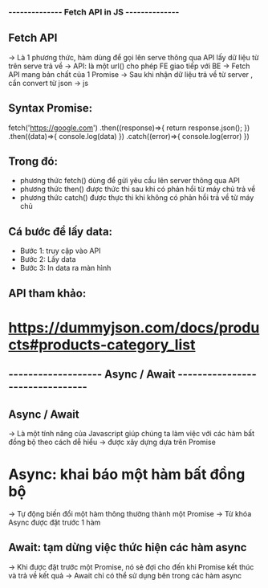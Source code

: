 ### -------------- Fetch API in JS --------------

## Fetch API

-> Là 1 phương thức, hàm dùng để gọi lên serve thông qua API lấy dữ liệu từ trên serve trả về
-> API: là một url() cho phép FE giao tiếp với BE
-> Fetch API mang bản chất của 1 Promise
-> Sau khi nhận dữ liệu trả về từ server , cần convert từ json -> js

## Syntax Promise:

fetch('https://google.com')
.then((response)=>{
return response.json();
})
.then((data)=>{
console.log(data)
})
.catch((error)=>{
console.log(error)
})

## Trong đó:

- phương thức fetch() dùng để gửi yêu cầu lên server thông qua API
- phương thức then() được thức thi sau khi có phản hồi từ máy chủ trả về
- phương thức catch() được thực thi khi không có phản hồi trả về từ máy chủ

## Cá bước để lấy data:

- Bước 1: truy cập vào API
- Bước 2: Lấy data
- Bước 3: In data ra màn hình

## API tham khảo:

# https://dummyjson.com/docs/products#products-category_list

## ------------------- Async / Await --------------------------------

## Async / Await

-> Là một tính năng của Javascript giúp chúng ta làm việc với các hàm bất đồng bộ theo cách dễ hiểu
-> được xây dựng dựa trên Promise

# Async: khai báo một hàm bất đồng bộ

-> Tự động biến đổi một hàm thông thường thành một Promise
-> Từ khóa Async được đặt trước 1 hàm

## Await: tạm dừng việc thức hiện các hàm async

-> Khi được đặt trước một Promise, nó sẻ đợi cho đến khi Promise kết thúc và trả về kết quả
-> Await chỉ có thể sử dụng bên trong các hàm async
